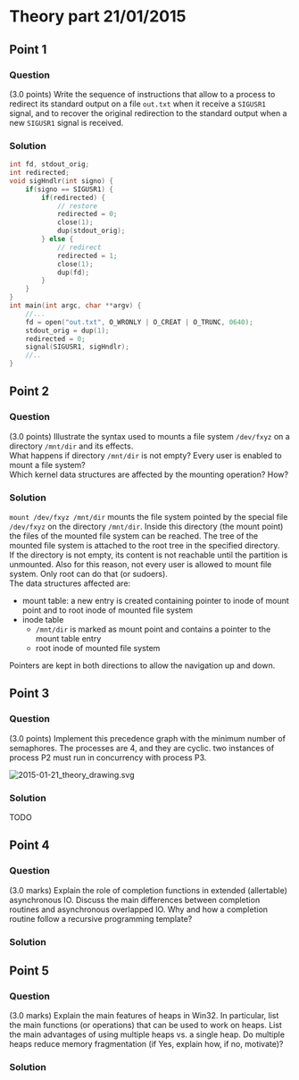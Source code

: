 # Theory part 21/01/2015

## Point 1

### Question

(3.0 points) Write the sequence of instructions that allow to a process to redirect its standard output on a file `out.txt` when it receive a `SIGUSR1` signal, and to recover the original redirection to the standard output when a new `SIGUSR1` signal is received.

### Solution

```c
int fd, stdout_orig;
int redirected;
void sigHndlr(int signo) {
    if(signo == SIGUSR1) {
        if(redirected) {
            // restore
            redirected = 0;
            close(1);
            dup(stdout_orig);
        } else {
            // redirect
            redirected = 1;
            close(1);
            dup(fd);
        }
    }
}
int main(int argc, char **argv) {
    //...
    fd = open("out.txt", O_WRONLY | O_CREAT | O_TRUNC, 0640);
    stdout_orig = dup(1);
    redirected = 0;
    signal(SIGUSR1, sigHndlr);
    //..
}
```

## Point 2

### Question

(3.0 points) Illustrate the syntax used to mounts a file system `/dev/fxyz` on a directory `/mnt/dir` and its effects.  
What happens if directory `/mnt/dir` is not empty? Every user is enabled to mount a file system?  
Which kernel data structures are affected by the mounting operation? How?

### Solution

`mount /dev/fxyz /mnt/dir` mounts the file system pointed by the special file `/dev/fxyz` on the directory `/mnt/dir`. Inside this directory (the mount point) the files of the mounted file system can be reached. The tree of the mounted file system is attached to the root tree in the specified directory.  
If the directory is not empty, its content is not reachable until the partition is unmounted. Also for this reason, not every user is allowed to mount file system. Only root can do that (or sudoers).  
The data structures affected are:

* mount table: a new entry is created containing pointer to inode of mount point and to root inode of mounted file system
* inode table
   * `/mnt/dir` is marked as mount point and contains a pointer to the mount table entry
   * root inode of mounted file system

Pointers are kept in both directions to allow the navigation up and down.

## Point 3

### Question

(3.0 points) Implement this precedence graph with the minimum number of semaphores. The processes are 4, and they are cyclic. two instances of process P2 must run in concurrency with process P3.

![2015-01-21_theory_drawing.svg](https://cdn.rawgit.com/MartinoMensio/SDP-exams/master/2015-01-21/2015-01-21_theory_drawing.svg "System representation")

### Solution

TODO

## Point 4

### Question

(3.0 marks) Explain the role of completion functions in extended (allertable) asynchronous IO. Discuss the main differences between completion routines and asynchronous overlapped IO. Why and how a completion routine follow a recursive programming template?


### Solution



## Point 5

### Question

(3.0 marks) Explain the main features of heaps in Win32. In particular, list the main functions (or operations) that can be used to work on heaps. List the main advantages of using multiple heaps vs. a single heap. Do multiple heaps reduce memory fragmentation (if Yes, explain how, if no, motivate)?

### Solution

